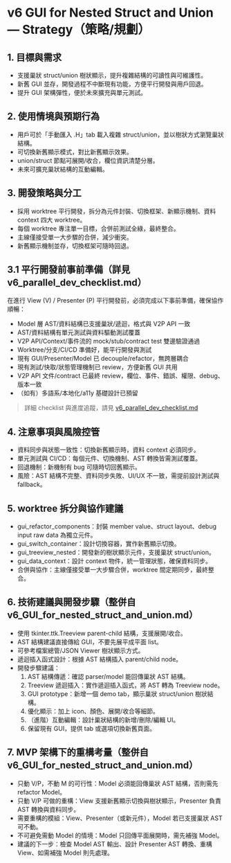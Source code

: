 # v6 GUI for Nested Struct and Union — Strategy（策略/規劃）

## 1. 目標與需求
- 支援巢狀 struct/union 樹狀顯示，提升複雜結構的可讀性與可維護性。
- 新舊 GUI 並存，開發過程不中斷現有功能，方便平行開發與用戶回退。
- 提升 GUI 架構彈性，便於未來擴充與單元測試。

## 2. 使用情境與預期行為
- 用戶可於「手動匯入 .H」tab 載入複雜 struct/union，並以樹狀方式瀏覽巢狀結構。
- 可切換新舊顯示模式，對比新舊顯示效果。
- union/struct 節點可展開/收合，欄位資訊清楚分層。
- 未來可擴充巢狀結構的互動編輯。

## 3. 開發策略與分工
- 採用 worktree 平行開發，拆分為元件封裝、切換框架、新顯示機制、資料 context 四大 worktree。
- 每個 worktree 專注單一目標，合併前測試全綠，最終整合。
- 主線僅接受單一大步驟的合併，減少衝突。
- 新舊顯示機制並存，切換框架可隨時回退。

## 3.1 平行開發前事前準備（詳見 v6_parallel_dev_checklist.md）

在進行 View (V) / Presenter (P) 平行開發前，必須完成以下事前準備，確保協作順暢：

- Model 層 AST/資料結構已支援巢狀/遞迴，格式與 V2P API 一致
- AST/資料結構有單元測試與資料驅動測試覆蓋
- V2P API/Context/事件流的 mock/stub/contract test 雙邊驗證通過
- Worktree/分支/CI/CD 準備好，能平行開發與測試
- 現有 GUI/Presenter/Model 已 decouple/refactor，無跨層耦合
- 現有測試/快取/狀態管理機制已 review，方便新舊 GUI 共用
- V2P API 文件/contract 已最終 review，欄位、事件、錯誤、權限、debug、版本一致
- （如有）多語系/本地化/a11y 基礎設計已預留

> 詳細 checklist 與進度追蹤，請見 [v6_parallel_dev_checklist.md](./v6_parallel_dev_checklist.md)

## 4. 注意事項與風險控管
- 資料同步與狀態一致性：切換新舊顯示時，資料 context 必須同步。
- 單元測試與 CI/CD：每個元件、切換機制、AST 轉換皆需測試覆蓋。
- 回退機制：新機制有 bug 可隨時切回舊顯示。
- 風險：AST 結構不完整、資料同步失敗、UI/UX 不一致，需提前設計測試與 fallback。

## 5. worktree 拆分與協作建議
- gui_refactor_components：封裝 member value、struct layout、debug input raw data 為獨立元件。
- gui_switch_container：設計切換容器，實作新舊顯示切換。
- gui_treeview_nested：開發新的樹狀顯示元件，支援巢狀 struct/union。
- gui_data_context：設計 context 物件，統一管理狀態，確保資料同步。
- 合併與協作：主線僅接受單一大步驟合併，worktree 間定期同步，最終整合。 

## 6. 技術建議與開發步驟（整併自 v6_GUI_for_nested_struct_and_union.md）
- 使用 tkinter.ttk.Treeview parent-child 結構，支援展開/收合。
- AST 結構建議直接傳給 GUI，不要先展平成平面 list。
- 可參考檔案總管/JSON Viewer 樹狀顯示方式。
- 遞迴插入函式設計：根據 AST 結構插入 parent/child node。
- 開發步驟建議：
  1. AST 結構傳遞：確認 parser/model 能回傳巢狀 AST 結構。
  2. Treeview 遞迴插入：實作遞迴插入函式，將 AST 轉為 Treeview node。
  3. GUI prototype：新增一個 demo tab，顯示巢狀 struct/union 樹狀結構。
  4. 優化顯示：加上 icon、顏色、展開/收合等細節。
  5. （進階）互動編輯：設計巢狀結構的新增/刪除/編輯 UI。
  6. 保留現有 GUI，提供 tab 或選項切換新舊頁面。

## 7. MVP 架構下的重構考量（整併自 v6_GUI_for_nested_struct_and_union.md）
- 只動 V/P，不動 M 的可行性：Model 必須能回傳巢狀 AST 結構，否則需先 refactor Model。
- 只動 V/P 可做的重構：View 支援新舊顯示切換與樹狀顯示，Presenter 負責 AST 轉換與資料同步。
- 需要重構的模組：View、Presenter（或新元件），Model 若已支援巢狀 AST 可不動。
- 不可避免需動 Model 的情境：Model 只回傳平面展開時，需先補強 Model。
- 建議的下一步：檢查 Model AST 輸出、設計 Presenter AST 轉換、重構 View、如需補強 Model 則先處理。 